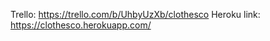 Trello: https://trello.com/b/UhbyUzXb/clothesco
Heroku link: https://clothesco.herokuapp.com/
<!-- Por ahora me falta modificar las vistas, me enfoque mas en la logica -->